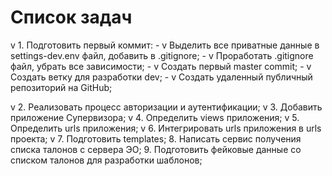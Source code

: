 # Список задач

v 1. Подготовить первый коммит:
    - v Выделить все приватные данные в settings-dev.env файл, добавить в .gitignore;
    - v Проработать .gitignore файл, убрать все зависимости;
    - v Создать первый master commit;
    - v Создать ветку для разработки dev;
    - v Создать удаленный публичный репозиторий на GitHub;

v 2. Реализовать процесс авторизации и аутентификации;
v 3. Добавить приложение Супервизора;
v 4. Определить views приложения;
v 5. Определить urls приложения;
v 6. Интегрировать urls приложения в urls проекта;
v 7. Подготовить templates;
8. Написать сервис получения списка талонов с сервера ЭО;
9. Подготовить фейковые данные со списком талонов для разработки шаблонов;